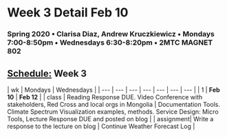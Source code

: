# Week 3 Detail Feb 10

### Spring 2020 • Clarisa Diaz, Andrew Kruczkiewicz • Mondays 7:00-8:50pm • Wednesdays 6:30-8:20pm • 2MTC MAGNET 802

## [Schedule:](./) Week 3

| wk | Mondays  | Wednesdays  |
| --- | --- | --- | --- | --- | --- | --- |
| 1 | **Feb 10** | **Feb 12** |
| class | Reading Response DUE.  Video Conference with stakeholders, Red Cross and local orgs in Mongolia | Documentation Tools. Climate Spectrum Visualization examples, methods. Service Design: Micro Tools, Lecture Response DUE and posted on blog  |
| assignment| Write a response to the lecture on blog |  Continue Weather Forecast Log |
